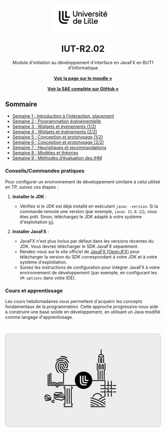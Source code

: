<br/>
<p align="center">
    <picture>
        <source media="(prefers-color-scheme: dark)" srcset="https://github.com/yannouuuu/IUT-SAE1.01/raw/main/.github/assets/header_univlille_light.png" width="200px">
        <img alt="UnivLilleLogo" src="https://github.com/yannouuuu/IUT-SAE1.01/raw/main/.github/assets/header_univlille_dark.png" width="200px">
    </picture>
  <h1 align="center">IUT-R2.02</h1>
</p>

<p align="center">
    Module d'initiation au développement d'interface en JavaFX en BUT1 d'Informatique
    <br/>
    <br/>
    <a href="https://moodle.univ-lille.fr/course/view.php?id=682"><strong>Voir la page sur le moodle »</strong></a>
    <br/>
    <br/>
    <a href="https://github.com/yannouuuu/IUT-SAE2.01-2.02"><strong>Voir la SAE complète sur GitHub »</strong></a>
</p>

## Sommaire

- [Semaine 1 : Introduction à l’interaction, placement](./src/)
- [Semaine 2 : Programmation événementielle](./src/semaine1/)
- [Semaine 3 : Widgets et événements (1/2)](./src/semaine2/)
- [Semaine 4 : Widgets et événements (2/2)](./src/semaine2/)
- [Semaine 5 : Conception et prototypage (1/2)](./src/semaine3/)
- [Semaine 6 : Conception et prototypage (2/2)](./src/semaine3/)
- [Semaine 7 : Heuristiques et recommandations](./src/semaine4/)
- [Semaine 8 : Modèles et théories](./src/semaine5/)
- [Semaine 9 : Méthodes d’évaluation des IHM](./src/semaine6/)

### Conseils/Commandes pratiques

Pour configurer un environnement de développement similaire à celui utilisé en TP, suivez ces étapes :

1. **Installer le JDK** :
   - Vérifiez si le JDK est déjà installé en exécutant `javac -version`. Si la commande renvoie une version (par exemple, `javac 11.0.12`), vous êtes prêt. Sinon, téléchargez le JDK adapté à votre système d'exploitation [ici](https://www.oracle.com/java/technologies/downloads/).

2. **Installer JavaFX** :
   - JavaFX n'est plus inclus par défaut dans les versions récentes du JDK. Vous devrez télécharger le SDK JavaFX séparément.
   - Rendez-vous sur le site officiel de [JavaFX (OpenJFX)](https://openjfx.io/) pour télécharger la version du SDK correspondant à votre JDK et à votre système d'exploitation.
   - Suivez les instructions de configuration pour intégrer JavaFX à votre environnement de développement (par exemple, en configurant les `VM options` dans votre IDE).

### Cours et apprentissage

Les cours hebdomadaires nous permettent d'acquérir les concepts fondamentaux de la programmation. Cette approche progressive nous aide à construire une base solide en développement, en utilisant un Java modifié comme langage d'apprentissage.

<br/>
<p align="center">
    <picture>
        <img alt="UnivLilleLogo" src="https://github.com/yannouuuu/IUT-SAE1.01/raw/main/.github/assets/footer_univlille.png">
    </picture>
</p>
